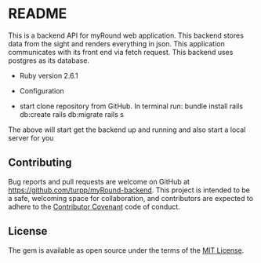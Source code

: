 # README

This is a backend API for myRound web application. This backend stores data from the sight and renders everything in json. This application communicates with its front end via fetch request. This backend uses postgres as its database.

* Ruby version
2.6.1


* Configuration

* start
clone repository from GitHub.
In terminal run:
bundle install
rails db:create
rails db:migrate
rails s

The above will start get the backend up and running and also start a local server for you


## Contributing

 Bug reports and pull requests are welcome on GitHub at https://github.com/turpp/myRound-backend. This project is intended to be a safe, welcoming space for collaboration, and contributors are expected to adhere to the [Contributor Covenant](contributor-covenant.org) code of conduct.

 ## License

 The gem is available as open source under the terms of the [MIT License](http://opensource.org/licenses/MIT).




